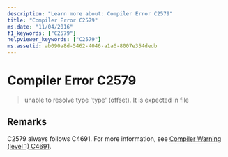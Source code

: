 ```yaml
---
description: "Learn more about: Compiler Error C2579"
title: "Compiler Error C2579"
ms.date: "11/04/2016"
f1_keywords: ["C2579"]
helpviewer_keywords: ["C2579"]
ms.assetid: ab090a8d-5462-4046-a1a6-8007e354dedb
---
```

# Compiler Error C2579

> unable to resolve type 'type' (offset). It is expected in file

## Remarks

C2579 always follows C4691. For more information, see [Compiler Warning (level 1) C4691](../../error-messages/compiler-warnings/compiler-warning-level-1-c4691.md).
